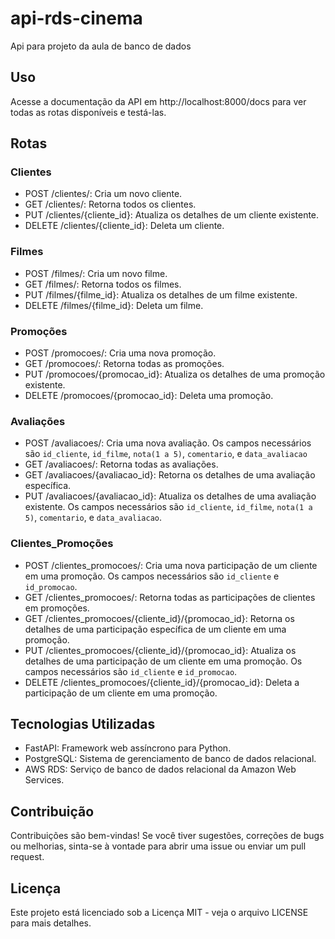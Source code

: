 # api-rds-cinema
Api para projeto da aula de banco de dados

## Uso
Acesse a documentação da API em http://localhost:8000/docs para ver todas as rotas disponíveis e testá-las.

## Rotas
### Clientes
- POST /clientes/: Cria um novo cliente.
- GET /clientes/: Retorna todos os clientes.
- PUT /clientes/{cliente_id}: Atualiza os detalhes de um cliente existente.
- DELETE /clientes/{cliente_id}: Deleta um cliente.

### Filmes
- POST /filmes/: Cria um novo filme.
- GET /filmes/: Retorna todos os filmes.
- PUT /filmes/{filme_id}: Atualiza os detalhes de um filme existente.
- DELETE /filmes/{filme_id}: Deleta um filme.

### Promoções
- POST /promocoes/: Cria uma nova promoção.
- GET /promocoes/: Retorna todas as promoções.
- PUT /promocoes/{promocao_id}: Atualiza os detalhes de uma promoção existente.
- DELETE /promocoes/{promocao_id}: Deleta uma promoção.

### Avaliações
- POST /avaliacoes/: Cria uma nova avaliação. Os campos necessários são `id_cliente`, `id_filme`, `nota(1 a 5)`, `comentario`, e `data_avaliacao`
- GET /avaliacoes/: Retorna todas as avaliações.
- GET /avaliacoes/{avaliacao_id}: Retorna os detalhes de uma avaliação específica.
- PUT /avaliacoes/{avaliacao_id}: Atualiza os detalhes de uma avaliação existente. Os campos necessários são `id_cliente`, `id_filme`, `nota(1 a 5)`, `comentario`, e `data_avaliacao`.


### Clientes_Promoções
- POST /clientes_promocoes/: Cria uma nova participação de um cliente em uma promoção. Os campos necessários são `id_cliente` e `id_promocao`.
- GET /clientes_promocoes/: Retorna todas as participações de clientes em promoções.
- GET /clientes_promocoes/{cliente_id}/{promocao_id}: Retorna os detalhes de uma participação específica de um cliente em uma promoção.
- PUT /clientes_promocoes/{cliente_id}/{promocao_id}: Atualiza os detalhes de uma participação de um cliente em uma promoção. Os campos necessários são `id_cliente` e `id_promocao`.
- DELETE /clientes_promocoes/{cliente_id}/{promocao_id}: Deleta a participação de um cliente em uma promoção.




## Tecnologias Utilizadas
- FastAPI: Framework web assíncrono para Python.
- PostgreSQL: Sistema de gerenciamento de banco de dados relacional.
- AWS RDS: Serviço de banco de dados relacional da Amazon Web Services.

## Contribuição
Contribuições são bem-vindas! Se você tiver sugestões, correções de bugs ou melhorias, sinta-se à vontade para abrir uma issue ou enviar um pull request.

## Licença
Este projeto está licenciado sob a Licença MIT - veja o arquivo LICENSE para mais detalhes.
